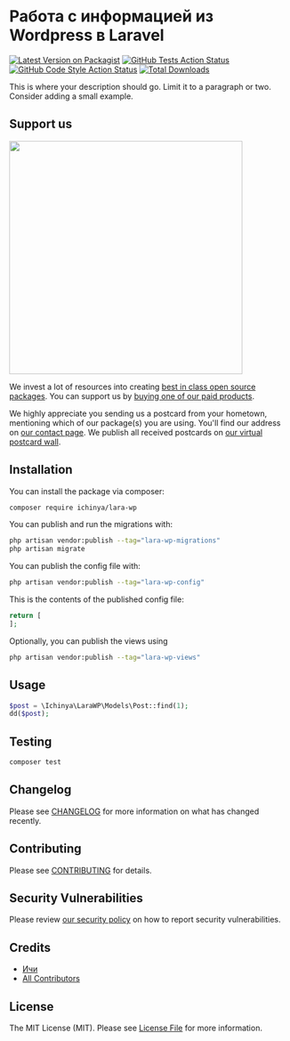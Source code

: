 # Работа с информацией из Wordpress в Laravel

[![Latest Version on Packagist](https://img.shields.io/packagist/v/ichinya/lara-wp.svg?style=flat-square)](https://packagist.org/packages/ichinya/lara-wp)
[![GitHub Tests Action Status](https://img.shields.io/github/actions/workflow/status/ichinya/lara-wp/run-tests.yml?branch=main&label=tests&style=flat-square)](https://github.com/ichinya/lara-wp/actions?query=workflow%3Arun-tests+branch%3Amain)
[![GitHub Code Style Action Status](https://img.shields.io/github/actions/workflow/status/ichinya/lara-wp/fix-php-code-style-issues.yml?branch=main&label=code%20style&style=flat-square)](https://github.com/ichinya/lara-wp/actions?query=workflow%3A"Fix+PHP+code+style+issues"+branch%3Amain)
[![Total Downloads](https://img.shields.io/packagist/dt/ichinya/lara-wp.svg?style=flat-square)](https://packagist.org/packages/ichinya/lara-wp)

This is where your description should go. Limit it to a paragraph or two. Consider adding a small example.

## Support us

[<img src="https://github-ads.s3.eu-central-1.amazonaws.com/lara-wp.jpg?t=1" width="419px" />](https://spatie.be/github-ad-click/lara-wp)

We invest a lot of resources into creating [best in class open source packages](https://spatie.be/open-source). You can support us by [buying one of our paid products](https://spatie.be/open-source/support-us).

We highly appreciate you sending us a postcard from your hometown, mentioning which of our package(s) you are using. You'll find our address on [our contact page](https://spatie.be/about-us). We publish all received postcards on [our virtual postcard wall](https://spatie.be/open-source/postcards).

## Installation

You can install the package via composer:

```bash
composer require ichinya/lara-wp
```

You can publish and run the migrations with:

```bash
php artisan vendor:publish --tag="lara-wp-migrations"
php artisan migrate
```

You can publish the config file with:

```bash
php artisan vendor:publish --tag="lara-wp-config"
```

This is the contents of the published config file:

```php
return [
];
```

Optionally, you can publish the views using

```bash
php artisan vendor:publish --tag="lara-wp-views"
```

## Usage

```php
$post = \Ichinya\LaraWP\Models\Post::find(1);
dd($post);
```

## Testing

```bash
composer test
```

## Changelog

Please see [CHANGELOG](CHANGELOG.md) for more information on what has changed recently.

## Contributing

Please see [CONTRIBUTING](CONTRIBUTING.md) for details.

## Security Vulnerabilities

Please review [our security policy](../../security/policy) on how to report security vulnerabilities.

## Credits

- [Ичи](https://github.com/Ichinya)
- [All Contributors](../../contributors)

## License

The MIT License (MIT). Please see [License File](LICENSE.md) for more information.

